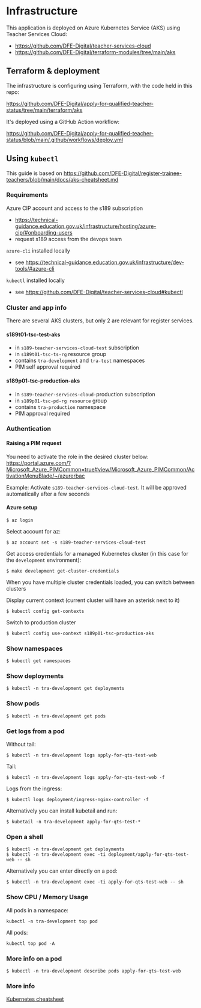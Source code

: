 # Infrastructure

This application is deployed on Azure Kubernetes Service (AKS) using Teacher Services Cloud:

- https://github.com/DFE-Digital/teacher-services-cloud
- https://github.com/DFE-Digital/terraform-modules/tree/main/aks

## Terraform & deployment

The infrastructure is configuring using Terraform, with the code held in this repo:

https://github.com/DFE-Digital/apply-for-qualified-teacher-status/tree/main/terraform/aks

It's deployed using a GitHub Action workflow:

https://github.com/DFE-Digital/apply-for-qualified-teacher-status/blob/main/.github/workflows/deploy.yml

## Using `kubectl`

This guide is based on https://github.com/DFE-Digital/register-trainee-teachers/blob/main/docs/aks-cheatsheet.md

### Requirements

Azure CIP account and access to the s189 subscription

- https://technical-guidance.education.gov.uk/infrastructure/hosting/azure-cip/#onboarding-users
- request s189 access from the devops team

`azure-cli` installed locally

- see https://technical-guidance.education.gov.uk/infrastructure/dev-tools/#azure-cli

`kubectl` installed locally

- see https://github.com/DFE-Digital/teacher-services-cloud#kubectl

### Cluster and app info

There are several AKS clusters, but only 2 are relevant for register services.

#### s189t01-tsc-test-aks

- in `s189-teacher-services-cloud-test` subscription
- in `s189t01-tsc-ts-rg` resource group
- contains `tra-development` and `tra-test` namespaces
- PIM self approval required

#### s189p01-tsc-production-aks

- in `s189-teacher-services-cloud-`production subscription
- in `s189p01-tsc-pd-rg resource` group
- contains `tra-production` namespace
- PIM approval required

### Authentication

#### Raising a PIM request

You need to activate the role in the desired cluster below:
https://portal.azure.com/?Microsoft_Azure_PIMCommon=true#view/Microsoft_Azure_PIMCommon/ActivationMenuBlade/~/azurerbac

Example: Activate `s189-teacher-services-cloud-test`. It will be approved automatically after a few seconds

#### Azure setup

```
$ az login
```

Select account for az:

```
$ az account set -s s189-teacher-services-cloud-test
```

Get access credentials for a managed Kubernetes cluster (in this case for the `development` environment):

```
$ make development get-cluster-credentials
```

When you have multiple cluster credentials loaded, you can switch between clusters

Display current context (current cluster will have an asterisk next to it)

```
$ kubectl config get-contexts
```

Switch to production cluster

```
$ kubectl config use-context s189p01-tsc-production-aks
```

### Show namespaces

```
$ kubectl get namespaces
```

### Show deployments

```
$ kubectl -n tra-development get deployments
```

### Show pods

```
$ kubectl -n tra-development get pods
```

### Get logs from a pod

Without tail:

```
$ kubectl -n tra-development logs apply-for-qts-test-web
```

Tail:

```
$ kubectl -n tra-development logs apply-for-qts-test-web -f
```

Logs from the ingress:

```
$ kubectl logs deployment/ingress-nginx-controller -f
```

Alternatively you can install kubetail and run:

```
$ kubetail -n tra-development apply-for-qts-test-*
```

### Open a shell

```
$ kubectl -n tra-development get deployments
$ kubectl -n tra-development exec -ti deployment/apply-for-qts-test-web -- sh
```

Alternatively you can enter directly on a pod:

```
$ kubectl -n tra-development exec -ti apply-for-qts-test-web -- sh
```

### Show CPU / Memory Usage

All pods in a namespace:

```
kubectl -n tra-development top pod
```

All pods:

```
kubectl top pod -A
```

### More info on a pod

```
$ kubectl -n tra-development describe pods apply-for-qts-test-web
```

### More info

[Kubernetes cheatsheet](https://kubernetes.io/docs/reference/kubectl/cheatsheet/)

